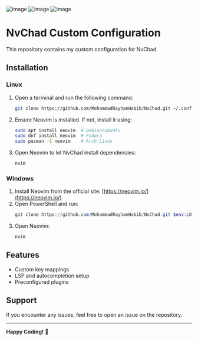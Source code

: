 ![image](https://github.com/user-attachments/assets/86e0691a-b1dc-45f6-9e83-23ad75806d28)
![image](https://github.com/user-attachments/assets/f1a0421c-39a7-4c1e-a4cc-82c6e787708a)
![image](https://github.com/user-attachments/assets/d04ad8cc-efa6-428c-8164-27fd0b52bffc)

# NvChad Custom Configuration

This repository contains my custom configuration for NvChad.

## Installation

### Linux

1. Open a terminal and run the following command:
   ```sh
   git clone https://github.com/MohammadRayhanHabib/NvChad.git ~/.config/nvim
   ```
2. Ensure Neovim is installed. If not, install it using:
   ```sh
   sudo apt install neovim  # Debian/Ubuntu
   sudo dnf install neovim  # Fedora
   sudo pacman -S neovim    # Arch Linux
   ```
3. Open Neovim to let NvChad install dependencies:
   ```sh
   nvim
   ```

### Windows

1. Install Neovim from the official site: [https://neovim.io/](https://neovim.io/)
2. Open PowerShell and run:
   ```powershell
   git clone https://github.com/MohammadRayhanHabib/NvChad.git $env:LOCALAPPDATA\nvim
   ```
3. Open Neovim:
   ```sh
   nvim
   ```

## Features
- Custom key mappings
- LSP and autocompletion setup
- Preconfigured plugins

## Support
If you encounter any issues, feel free to open an issue on the repository.

---
**Happy Coding!** 🚀

